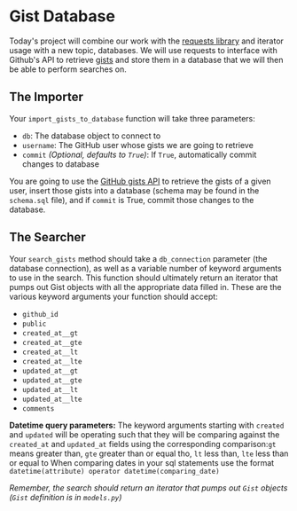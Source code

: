Gist Database
===============

Today's project will combine our work with the [requests library](http://docs.python-requests.org/en/master/) and iterator usage with a new topic, databases. We will use requests to interface with Github's API to retrieve [gists](https://help.github.com/articles/about-gists/) and store them in a database that we will then be able to perform searches on. 

## The Importer
Your `import_gists_to_database` function will take three parameters:

 - `db`: The database object to connect to
 - `username`: The GitHub user whose gists we are going to retrieve
 - `commit` *(Optional, defaults to `True`)*: If `True`, automatically commit changes to database

You are going to use the [GitHub gists API](https://developer.github.com/v3/gists/) to retrieve the gists of a given user, insert those gists into a database (schema may be found in the `schema.sql` file), and if `commit` is True, commit those changes to the database.

## The Searcher
Your `search_gists` method should take a `db_connection` parameter (the database connection), as well as a variable number of keyword arguments to use in the search. This function should ultimately return an iterator that pumps out Gist objects with all the appropriate data filled in. These are the various keyword arguments your function should accept:

 - `github_id`
 - `public`
 - `created_at__gt`
 - `created_at__gte`
 - `created_at__lt`
 - `created_at__lte`
 - `updated_at__gt`
 - `updated_at__gte`
 - `updated_at__lt`
 - `updated_at__lte`
 - `comments`

**Datetime query parameters:** The keyword arguments starting with `created` and `updated` will be operating such that they will be comparing against the `created_at` and `updated_at` fields using the corresponding comparison:`gt` means greater than, `gte` greater than or equal tho, `lt` less than, `lte` less than or equal to
When comparing dates in your sql statements use the format `datetime(attribute) operator datetime(comparing_date)`

*Remember, the search should return an iterator that pumps out `Gist` objects (`Gist` definition is in `models.py`)*

